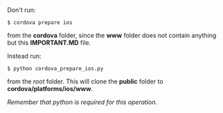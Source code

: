 Don't run:

```
$ cordova prepare ios
```

from the **cordova** folder, since the **www** folder does not contain anything but this **IMPORTANT.MD** file.


Instead run:

```
$ python cordova_prepare_ios.py
```

from the *root* folder. This will clone the **public** folder to **cordova/platforms/ios/www**.

*Remember that python is required for this operation.*
